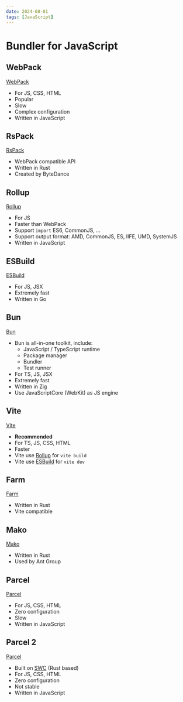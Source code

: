 ```yaml
---
date: 2024-08-01
tags: [JavaScript]
---
```


# Bundler for JavaScript

<!--truncate-->

## WebPack

[WebPack](https://webpack.js.org/)

- For JS, CSS, HTML
- Popular
- Slow
- Complex configuration
- Written in JavaScript

## RsPack

[RsPack](https://github.com/web-infra-dev/rspack)

- WebPack compatible API
- Written in Rust
- Created by ByteDance

## Rollup

[Rollup](https://rollupjs.org/)

- For JS
- Faster than WebPack
- Support `import` ES6, CommonJS, ...
- Support output format: AMD, CommonJS, ES, IIFE, UMD, SystemJS
- Written in JavaScript

## ESBuild

[ESBuild](https://esbuild.github.io/)

- For JS, JSX
- Extremely fast
- Written in Go

## Bun

[Bun](https://bun.sh/)

- Bun is all-in-one toolkit, include:
  - JavaScript / TypeScript runtime
  - Package manager
  - Bundler
  - Test runner
- For TS, JS, JSX
- Extremely fast
- Written in Zig
- Use JavaScriptCore (WebKit) as JS engine

## Vite

[Vite](https://vitejs.dev/)

- **Recommended**
- For TS, JS, CSS, HTML
- Faster
- Vite use [Rollup](#rollup) for `vite build`
- Vite use [ESBuild](#esbuild) for `vite dev`

## Farm

[Farm](https://github.com/farm-fe/farm)

- Written in Rust
- Vite compatible

## Mako

[Mako](https://github.com/umijs/mako)

- Written in Rust
- Used by Ant Group

## Parcel

[Parcel](https://parceljs.org/)

- For JS, CSS, HTML
- Zero configuration
- Slow
- Written in JavaScript

## Parcel 2

[Parcel](https://parceljs.org/)

- Built on [SWC](https://swc.rs/) (Rust based)
- For JS, CSS, HTML
- Zero configuration
- Not stable
- Written in JavaScript
